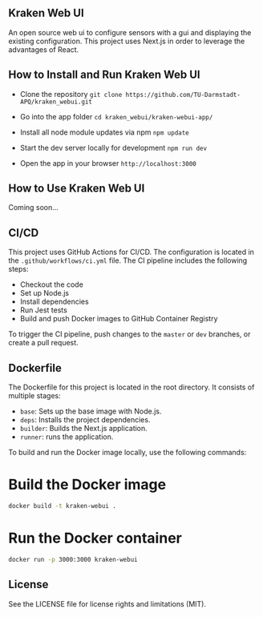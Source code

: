 ## Kraken Web UI

An open source web ui to configure sensors with a gui and displaying the existing configuration. This project uses Next.js in order to leverage the advantages of React.

## How to Install and Run Kraken Web UI

- Clone the repository
``git clone https://github.com/TU-Darmstadt-APQ/kraken_webui.git``

- Go into the app folder
``cd kraken_webui/kraken-webui-app/``

- Install all node module updates via npm
``npm update``

- Start the dev server locally for development
``npm run dev``

- Open the app in your browser
``http://localhost:3000``

## How to Use Kraken Web UI

Coming soon...

## CI/CD

This project uses GitHub Actions for CI/CD. The configuration is located in the `.github/workflows/ci.yml` file. The CI pipeline includes the following steps:
- Checkout the code
- Set up Node.js
- Install dependencies
- Run Jest tests
- Build and push Docker images to GitHub Container Registry

To trigger the CI pipeline, push changes to the `master` or `dev` branches, or create a pull request.

## Dockerfile

The Dockerfile for this project is located in the root directory. It consists of multiple stages:
- `base`: Sets up the base image with Node.js.
- `deps`: Installs the project dependencies.
- `builder`: Builds the Next.js application.
- `runner`: runs the application.

To build and run the Docker image locally, use the following commands:

# Build the Docker image
```bash
docker build -t kraken-webui .
```

# Run the Docker container
```bash
docker run -p 3000:3000 kraken-webui
```

## License

See the LICENSE file for license rights and limitations (MIT).